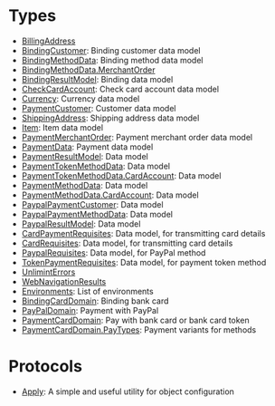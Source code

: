 # Types

  - [BillingAddress](./BillingAddress.md)
  - [BindingCustomer](./BindingCustomer.md):
    Binding customer data model
  - [BindingMethodData](./BindingMethodData.md):
    Binding method data model
  - [BindingMethodData.MerchantOrder](./BindingMethodData_MerchantOrder.md)
  - [BindingResultModel](./BindingResultModel.md):
    Binding data model
  - [CheckCardAccount](./CheckCardAccount.md):
    Check card account data model
  - [Currency](./Currency.md):
    Currency data model
  - [PaymentCustomer](./PaymentCustomer.md):
    Customer data model
  - [ShippingAddress](./ShippingAddress.md):
    Shipping address data model
  - [Item](./Item.md):
    Item data model
  - [PaymentMerchantOrder](./PaymentMerchantOrder.md):
    Payment merchant order data model
  - [PaymentData](./PaymentData.md):
    Payment data model
  - [PaymentResultModel](./PaymentResultModel.md):
    Data model
  - [PaymentTokenMethodData](./PaymentTokenMethodData.md):
    Data model
  - [PaymentTokenMethodData.CardAccount](./PaymentTokenMethodData_CardAccount.md):
    Data model
  - [PaymentMethodData](./PaymentMethodData.md):
    Data model
  - [PaymentMethodData.CardAccount](./PaymentMethodData_CardAccount.md):
    Data model
  - [PaypalPaymentCustomer](./PaypalPaymentCustomer.md):
    Data model
  - [PaypalPaymentMethodData](./PaypalPaymentMethodData.md):
    Data model
  - [PaypalResultModel](./PaypalResultModel.md):
    Data model
  - [CardPaymentRequisites](./CardPaymentRequisites.md):
    Data model, for transmitting card details
  - [CardRequisites](./CardRequisites.md):
    Data model, for transmitting card details
  - [PaypalRequisites](./PaypalRequisites.md):
    Data model, for PayPal method
  - [TokenPaymentRequisites](./TokenPaymentRequisites.md):
    Data model, for payment token method
  - [UnlimintErrors](./UnlimintErrors.md)
  - [WebNavigationResults](./WebNavigationResults.md)
  - [Environments](./Environments.md):
    List of environments
  - [BindingCardDomain](./BindingCardDomain.md):
    Binding bank card
  - [PayPalDomain](./PayPalDomain.md):
    Payment with PayPal
  - [PaymentCardDomain](./PaymentCardDomain.md):
    Pay with bank card or bank card token
  - [PaymentCardDomain.PayTypes](./PaymentCardDomain_PayTypes.md):
    Payment variants for methods

# Protocols

  - [Apply](./Apply.md):
    A simple and useful utility for object configuration

